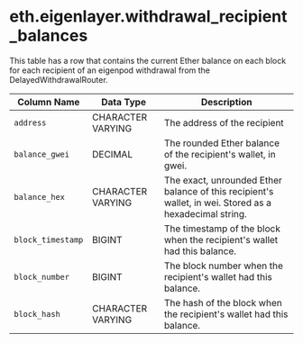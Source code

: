 # eth.eigenlayer.withdrawal\_recipient\_balances

This table has a row that contains the current Ether balance on each block for each recipient of an eigenpod withdrawal from the DelayedWithdrawalRouter.

| Column Name       | Data Type         | Description                                                                                            |
| ----------------- | ----------------- | ------------------------------------------------------------------------------------------------------ |
| `address`         | CHARACTER VARYING | The address of the recipient                                                                           |
| `balance_gwei`    | DECIMAL           | The rounded Ether balance of the recipient's wallet, in gwei.                                          |
| `balance_hex`     | CHARACTER VARYING | The exact, unrounded Ether balance of this recipient's wallet, in wei. Stored as a hexadecimal string. |
| `block_timestamp` | BIGINT            | The timestamp of the block when the recipient's wallet had this balance.                               |
| `block_number`    | BIGINT            | The block number when the recipient's wallet had this balance.                                         |
| `block_hash`      | CHARACTER VARYING | The hash of the block when the recipient's wallet had this balance.                                    |

